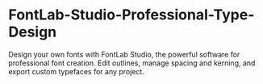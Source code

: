 # FontLab-Studio-Professional-Type-Design
Design your own fonts with FontLab Studio, the powerful software for professional font creation. Edit outlines, manage spacing and kerning, and export custom typefaces for any project.
